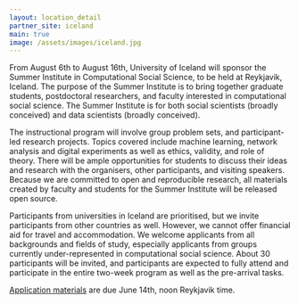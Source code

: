 ```yaml
---
layout: location_detail
partner_site: iceland
main: true
image: /assets/images/iceland.jpg
---
```


From August 6th to August 16th, University of Iceland will sponsor the Summer Institute in Computational Social Science, to be held at Reykjavik, Iceland. The purpose of the Summer Institute is to bring together graduate students, postdoctoral researchers, and faculty interested in computational social science. The Summer Institute is for both social scientists (broadly conceived) and data scientists (broadly conceived).

The instructional program will involve group problem sets, and participant-led research projects. Topics covered include machine learning, network analysis and digital experiments as well as ethics, validity, and role of theory. There will be ample opportunities for students to discuss their ideas and research with the organisers, other participants, and visiting speakers. Because we are committed to open and reproducible research, all materials created by faculty and students for the Summer Institute will be released open source.

Participants from universities in Iceland are prioritised, but we invite participants from other countries as well.
However, we cannot offer financial aid for travel and accommodation. We welcome applicants from all backgrounds and fields of study, especially applicants from groups currently under-represented in computational social science. About 30 participants will be invited, and participants are expected to fully attend and participate in the entire two-week program as well as the pre-arrival tasks.

[Application materials](https://docs.google.com/forms/d/e/1FAIpQLScj1uDNRzwcKEGrTYF-96GzhN_3qRE4ewF7X6GZ_pmb-04sew/viewform?usp=sf_link) are due June 14th, noon Reykjavik time.

